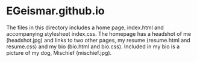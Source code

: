# EGeismar.github.io

The files in this directory includes a home page,
index.html and accompanying stylesheet index.css.
The homepage has a headshot of me (headshot.jpg)
and links to two other pages, my resume (resume.html
and resume.css) and my bio (bio.html and bio.css).
Included in my bio is a picture of my dog, Mischief
(mischief.jpg).
